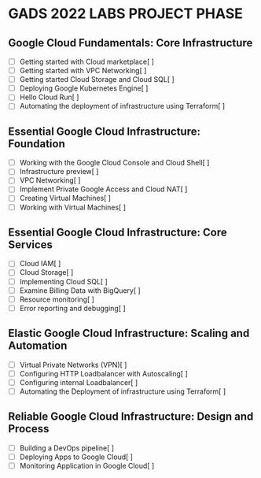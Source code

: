 # GADS 2022 LABS PROJECT PHASE
## Google Cloud Fundamentals: Core Infrastructure

- [ ] Getting started with Cloud marketplace[ ]
- [ ] Getting started with VPC Networking[ ]
- [ ] Getting started Cloud Storage and Cloud SQL[ ]
- [ ] Deploying Google Kubernetes Engine[ ]
- [ ] Hello Cloud Run[ ]
- [ ] Automating the deployment of infrastructure using Terraform[ ]

## Essential Google Cloud Infrastructure: Foundation
- [ ] Working with the Google Cloud Console and Cloud Shell[ ]
- [ ] Infrastructure preview[ ]
- [ ] VPC Networking[ ]
- [ ] Implement Private Google Access and Cloud NAT[ ]
- [ ] Creating Virtual Machines[ ]
- [ ] Working with Virtual Machines[ ]

## Essential Google Cloud Infrastructure: Core Services
- [ ] Cloud IAM[ ]
- [ ] Cloud Storage[ ] 
- [ ] Implementing Cloud SQL[ ] 
- [ ] Examine Billing Data with BigQuery[ ] 
- [ ] Resource monitoring[ ] 
- [ ] Error reporting and debugging[ ]

## Elastic Google Cloud Infrastructure: Scaling and Automation
- [ ] Virtual Private Networks (VPN)[ ]
- [ ] Configuring HTTP Loadbalancer with Autoscaling[ ]
- [ ] Configuring internal Loadbalancer[ ]
- [ ] Automating the Deployment of infrastructure using Terraform[ ]

## Reliable Google Cloud Infrastructure: Design and Process
- [ ] Building a DevOps pipeline[ ]
- [ ] Deploying Apps to Google Cloud[ ]
- [ ] Monitoring Application in Google Cloud[ ]
